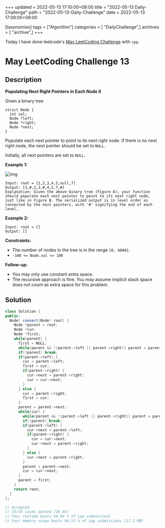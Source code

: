 +++
updated = 2022-05-13 17:10:00+08:00
title = "2022-05-13 Daily-Challenge"
path = "2022-05-13-Daily-Challenge"
date = 2022-05-13 17:09:00+08:00

[taxonomies]
tags = ["Algorithm"]
categories = [ "DailyChallenge",]
archives = [ "archive",]
+++

Today I have done leetcode's [May LeetCoding Challenge](https://leetcode.com/problems/populating-next-right-pointers-in-each-node-ii/) with `cpp`.

<!-- more -->

# May LeetCoding Challenge 13

## Description

**Populating Next Right Pointers in Each Node II**

Given a binary tree

```
struct Node {
  int val;
  Node *left;
  Node *right;
  Node *next;
}
```

Populate each next pointer to point to its next right node. If there is no next right node, the next pointer should be set to `NULL`.

Initially, all next pointers are set to `NULL`.

 

**Example 1:**

![img](https://assets.leetcode.com/uploads/2019/02/15/117_sample.png)

```
Input: root = [1,2,3,4,5,null,7]
Output: [1,#,2,3,#,4,5,7,#]
Explanation: Given the above binary tree (Figure A), your function should populate each next pointer to point to its next right node, just like in Figure B. The serialized output is in level order as connected by the next pointers, with '#' signifying the end of each level.
```

**Example 2:**

```
Input: root = []
Output: []
```

 

**Constraints:**

- The number of nodes in the tree is in the range `[0, 6000]`.
- `-100 <= Node.val <= 100`

 

**Follow-up:**

- You may only use constant extra space.
- The recursive approach is fine. You may assume implicit stack space does not count as extra space for this problem.

## Solution

``` cpp
class Solution {
public:
  Node* connect(Node* root) {
    Node *parent = root;
    Node *cur;
    Node *first;
    while(parent) {
      first = NULL;
      while(parent && !(parent->left || parent->right)) parent = parent->next;
      if(!parent) break;
      if(parent->left) {
        cur = parent->left;
        first = cur;
        if(parent->right) {
          cur->next = parent->right;
          cur = cur->next;
        }
      } else {
        cur = parent->right;
        first = cur;
      }
      parent = parent->next;
      while(cur) {
        while(parent && !(parent->left || parent->right)) parent = parent->next;
        if(!parent) break;
        if(parent->left) {
          cur->next = parent->left;
          if(parent->right) {
            cur = cur->next;
            cur->next = parent->right;
          }
        } else {
          cur->next = parent->right;
        }
        parent = parent->next;
        cur = cur->next;
      }
      parent = first;
    }
    return root;
  }
};

// Accepted
// 55/55 cases passed (18 ms)
// Your runtime beats 54.04 % of cpp submissions
// Your memory usage beats 94.51 % of cpp submissions (17.2 MB)
```
